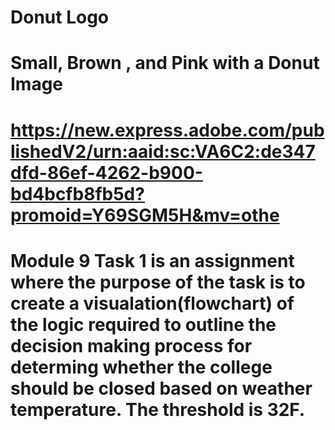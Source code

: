 # Donut Logo
# Small, Brown , and Pink with a Donut Image
# https://new.express.adobe.com/publishedV2/urn:aaid:sc:VA6C2:de347dfd-86ef-4262-b900-bd4bcfb8fb5d?promoid=Y69SGM5H&mv=othe
# Module 9 Task 1 is an assignment where the purpose of the task is to create a visualation(flowchart) of the logic required to outline the decision making process for determing whether the college should be closed based on weather temperature. The threshold is 32F. 
